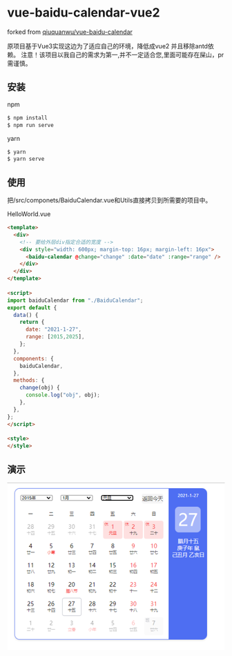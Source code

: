 # vue-baidu-calendar-vue2
forked from [qiuquanwu/vue-baidu-calendar](https://github.com/qiuquanwu/vue-baidu-calendar)

原项目基于Vue3实现这边为了适应自己的环境，降低成vue2 并且移除antd依赖。
注意！该项目以我自己的需求为第一,并不一定适合您,里面可能存在屎山，pr需谨慎。

 ## 安装

npm

```bash
$ npm install
$ npm run serve
```

yarn 

```bash
$ yarn
$ yarn serve
```



## 使用
把/src/componets/BaiduCalendar.vue和Utils直接拷贝到所需要的项目中。

HelloWorld.vue

``` html
<template>
  <div>
    <!-- 要给外层div指定合适的宽度 -->
    <div style="width: 600px; margin-top: 16px; margin-left: 16px">
      <baidu-calendar @change="change" :date="date" :range="range" />
    </div>
  </div>
</template>

<script>
import baiduCalendar from "./BaiduCalendar";
export default {
  data() {
    return {
      date: "2021-1-27",
      range: [2015,2025],
    };
  },
  components: {
    baiduCalendar,
  },
  methods: {
    change(obj) {
      console.log("obj", obj);
    },
  },
};
</script>

<style>
</style>
```
## 演示

![](./img/092219.png)
